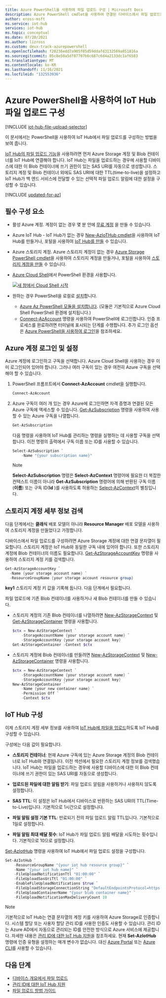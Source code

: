 ```yaml
---
title: Azure PowerShell을 사용하여 파일 업로드 구성 | Microsoft Docs
description: Azure PowerShell cmdlet을 사용하여 연결된 디바이스에서 파일 업로드를 사용하도록 IoT Hub를 구성하는 방법입니다. 대상 Azure Storage 계정 구성에 대한 정보가 포함됩니다.
author: eross-msft
ms.service: iot-hub
services: iot-hub
ms.topic: conceptual
ms.date: 07/20/2021
ms.author: lizross
ms.custom: devx-track-azurepowershell
ms.openlocfilehash: f20236edd7a905f05d59ddafd3132569a851816a
ms.sourcegitcommit: 05c8e50a5df87707b6c687c6d4a2133dc1af6583
ms.translationtype: MT
ms.contentlocale: ko-KR
ms.lasthandoff: 11/16/2021
ms.locfileid: "132553936"
---
```

# <a name="configure-iot-hub-file-uploads-using-powershell"></a>Azure PowerShell을 사용하여 IoT Hub 파일 업로드 구성

[!INCLUDE [iot-hub-file-upload-selector](../../includes/iot-hub-file-upload-selector.md)]

이 문서에서는 PowerShell을 사용하여 IoT Hub에서 파일 업로드를 구성하는 방법을 보여 줍니다. 

[IoT Hub의 파일 업로드 기능](iot-hub-devguide-file-upload.md)을 사용하려면 먼저 Azure Storage 계정 및 Blob 컨테이너를 IoT Hub에 연결해야 합니다. IoT Hub는 파일을 업로드하는 경우에 사용할 디바이스에 대한 이 Blob 컨테이너에 쓰기 권한이 있는 SAS URI를 자동으로 생성합니다. 스토리지 계정 및 Blob 컨테이너 외에도 SAS URI에 대한 TTL(time-to-live)을 설정하고 IoT Hub가 백 엔드 서비스에 전달할 수 있는 선택적 파일 업로드 알림에 대한 설정을 구성할 수 있습니다.

[!INCLUDE [updated-for-az](../../includes/updated-for-az.md)]

## <a name="prerequisites"></a>필수 구성 요소

* 활성 Azure 계정. 계정이 없는 경우 몇 분 안에 [무료 계정](https://azure.microsoft.com/pricing/free-trial/) 을 만들 수 있습니다.

* Azure IoT Hub - IoT Hub가 없는 경우 [New-AzIoTHub cmdlet](/powershell/module/az.iothub/new-aziothub)을 사용하여 IoT Hub를 만들거나, 포털을 사용하여 [IoT Hub를 만들](iot-hub-create-through-portal.md) 수 있습니다.

* Azure 스토리지 계정. Azure 스토리지 계정이 없는 경우 [Azure Storage PowerShell cmdlet](/powershell/module/az.storage/)을 사용하여 스토리지 계정을 만들거나, 포털을 사용하여 [스토리지 계정을 만들](../storage/common/storage-account-create.md) 수 있습니다.

* [Azure Cloud Shell](../cloud-shell/quickstart-powershell.md)에서 PowerShell 환경을 사용합니다.

   [![새 창에서 Cloud Shell 시작](./media/iot-hub-configure-file-upload-powershell/hdi-launch-cloud-shell.png)](https://shell.azure.com)

* 원하는 경우 PowerShell을 로컬로 [설치](/powershell/scripting/install/installing-powershell)합니다.

  * [Azure Az PowerShell 모듈을 설치합니다](/powershell/azure/install-az-ps). (모듈은 기본적으로 Azure Cloud Shell PowerShell 환경에 설치됩니다.) 
  * [Connect-AzAccount](/powershell/module/az.accounts/connect-azaccount) 명령을 사용하여 PowerShell에 로그인합니다.  인증 프로세스를 완료하려면 터미널에 표시되는 단계를 수행합니다.  추가 로그인 옵션은 [Azure PowerShell을 사용하여 로그인](/powershell/azure/authenticate-azureps)을 참조하세요.


## <a name="sign-in-and-set-your-azure-account"></a>Azure 계정 로그인 및 설정

Azure 계정에 로그인하고 구독을 선택합니다. Azure Cloud Shell을 사용하는 경우 이미 로그인되어 있어야 합니다. 그러나 여러 구독이 있는 경우 여전히 Azure 구독을 선택해야 할 수 있습니다.

1. PowerShell 프롬프트에서 **Connect-AzAccount** cmdlet을 실행합니다.

    ```powershell
    Connect-AzAccount
    ```

2. Azure 구독이 여러 개 있는 경우 Azure에 로그인하면 자격 증명과 연결된 모든 Azure 구독에 액세스할 수 있습니다. [Get-AzSubscription](/powershell/module/az.accounts/get-azsubscription) 명령을 사용하여 사용할 수 있는 Azure 구독을 나열합니다.

    ```powershell
    Get-AzSubscription
    ```

    다음 명령을 사용하여 IoT Hub를 관리하는 명령을 실행하는 데 사용할 구독을 선택합니다. 이전 명령의 출력에서 구독 이름 또는 ID를 사용할 수 있습니다.

    ```powershell
    Select-AzSubscription `
        -Name "{your subscription name}"
    ```

    > [!NOTE]
    > **Select-AzSubscription** 명령은 **Select-AzContext** 명령어에 필요한 더 복잡한 컨텍스트 이름이 아니라 **Get-AzSubscription** 명령어에 의해 반환된 구독 이름(**이름**) 또는 구독 ID(**Id** )를 사용하도록 허용하는 [Select-AzContext](/powershell/module/az.accounts/select-azcontext)의 별칭입니다.

## <a name="retrieve-your-storage-account-details"></a>스토리지 계정 세부 정보 검색

다음 단계에서는 **클래식** 배포 모델이 아니라 **Resource Manager** 배포 모델을 사용하여 스토리지 계정을 만들었다고 가정합니다.

디바이스에서 파일 업로드를 구성하려면 Azure Storage 계정에 대한 연결 문자열이 필요합니다. 스토리지 계정은 IoT Hub와 동일한 구독 내에 있어야 합니다. 또한 스토리지 계정에 Blob 컨테이너의 이름도 필요합니다. [Get-AzStorageAccountKey](/powershell/module/az.storage/get-azstorageaccountkey) 명령을 사용하여 스토리지 계정 키를 검색합니다.

```powershell
Get-AzStorageAccountKey `
  -Name {your storage account name} `
  -ResourceGroupName {your storage account resource group}
```

**key1** 스토리지 계정 키 값을 기록해 둡니다. 다음 단계에서 필요합니다.

파일 업로드에 기존 Blob 컨테이너를 사용하거나 새 Blob 컨테이너를 만들 수 있습니다.

* 스토리지 계정의 기존 Blob 컨테이너를 나열하려면 [New-AzStorageContext](/powershell/module/az.storage/new-azstoragecontext) 및 [Get-AzStorageContainer](/powershell/module/az.storage/get-azstoragecontainer) 명령을 사용합니다.

    ```powershell
    $ctx = New-AzStorageContext `
        -StorageAccountName {your storage account name} `
        -StorageAccountKey {your storage account key}
    Get-AzStorageContainer -Context $ctx
    ```

* 스토리지 계정에 Blob 컨테이너를 만들려면 [New-AzStorageContext](/powershell/module/az.storage/new-azstoragecontext) 및 [New-AzStorageContainer](/powershell/module/az.storage/new-azstoragecontainer) 명령을 사용합니다.

    ```powershell
    $ctx = New-AzStorageContext `
        -StorageAccountName {your storage account name} `
        -StorageAccountKey {your storage account key}
    New-AzStorageContainer `
        -Name {your new container name} `
        -Permission Off `
        -Context $ctx
    ```

## <a name="configure-your-iot-hub"></a>IoT Hub 구성

이제 스토리지 계정 세부 정보를 사용하여 [IoT Hub에 파일을 업로드](iot-hub-devguide-file-upload.md)하도록 IoT Hub를 구성할 수 있습니다.

구성에는 다음 값이 필요합니다.

* **스토리지 컨테이너**: 현재 Azure 구독에 있는 Azure Storage 계정의 Blob 컨테이너로 IoT Hub와 연결됩니다. 이전 섹션에서 필요한 스토리지 계정 정보를 검색했습니다. IoT Hub는 파일을 업로드하는 경우에 사용할 디바이스에 대한 이 Blob 컨테이너에 쓰기 권한이 있는 SAS URI를 자동으로 생성합니다.

* **업로드된 파일에 대한 알림 받기**: 파일 업로드 알림을 사용하거나 사용하지 않도록 설정합니다.

* **SAS TTL**: 이 설정은 IoT Hub에서 디바이스로 반환하는 SAS URI의 TTL(Time-to-Live)입니다. 기본적으로 1시간으로 설정합니다.

* **파일 알림 설정 기본 TTL**: 만료되기 전의 파일 업로드 알림 TTL입니다. 기본적으로 1일로 설정합니다.

* **파일 알림 최대 배달 횟수**: IoT Hub가 파일 업로드 알림 배달을 시도하는 횟수입니다. 기본적으로 10으로 설정합니다.

[Set-AzIotHub](/powershell/module/az.iothub/set-aziothub) 명령을 사용하여 IoT Hub에서 파일 업로드 설정을 구성합니다.

```powershell
Set-AzIotHub `
    -ResourceGroupName "{your iot hub resource group}" `
    -Name "{your iot hub name}" `
    -FileUploadNotificationTtl "01:00:00" `
    -FileUploadSasUriTtl "01:00:00" `
    -EnableFileUploadNotifications $true `
    -FileUploadStorageConnectionString "DefaultEndpointsProtocol=https;AccountName={your storage account name};AccountKey={your storage account key};EndpointSuffix=core.windows.net" `
    -FileUploadContainerName "{your blob container name}" `
    -FileUploadNotificationMaxDeliveryCount 10
```

> [!NOTE]
> 기본적으로 IoT Hub는 연결 문자열의 계정 키를 사용하여 Azure Storage로 인증합니다. 시스템 할당 또는 사용자 할당 관리 ID를 사용한 인증도 사용할 수 있습니다. 관리 ID는 Azure AD에서 자동으로 관리되는 ID를 안전한 방식으로 Azure 서비스에 제공합니다. 자세한 내용은 [관리 ID에 대한 IoT Hub 지원](./iot-hub-managed-identity.md)을 참조하세요. 현재 **Set-AzIotHub** 명령에 인증 유형을 설정하는 매개 변수가 없습니다. 대신 [Azure Portal](./iot-hub-configure-file-upload.md) 또는 [Azure CLI](./iot-hub-configure-file-upload-cli.md)를 사용할 수 있습니다. 

## <a name="next-steps"></a>다음 단계

* [디바이스 개요에서 파일 업로드](iot-hub-devguide-file-upload.md)
* [관리 ID에 대한 IoT Hub 지원](./iot-hub-managed-identity.md)
* [파일 업로드 방법 가이드](./iot-hub-csharp-csharp-file-upload.md)